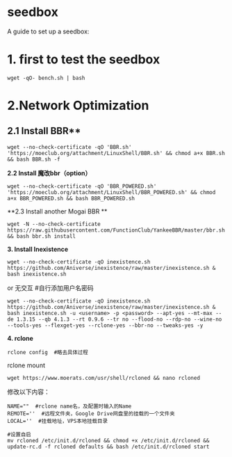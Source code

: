 # seedbox
A guide to set up a seedbox:

# 1. first to test the seedbox
  
    wget -qO- bench.sh | bash

# 2.Network Optimization 
## 2.1 Install BBR**  
  
    wget --no-check-certificate -qO 'BBR.sh' 'https://moeclub.org/attachment/LinuxShell/BBR.sh' && chmod a+x BBR.sh && bash BBR.sh -f  
  
**2.2 Install 魔改bbr（option）** 
      
    wget --no-check-certificate -qO 'BBR_POWERED.sh' 'https://moeclub.org/attachment/LinuxShell/BBR_POWERED.sh' && chmod a+x BBR_POWERED.sh && bash BBR_POWERED.sh  
  
**2.3 Install another Mogai BBR **

    wget -N --no-check-certificate https://raw.githubusercontent.com/FunctionClub/YankeeBBR/master/bbr.sh && bash bbr.sh install

**3. Install Inexistence**
      
    wget --no-check-certificate -qO inexistence.sh https://github.com/Aniverse/inexistence/raw/master/inexistence.sh & bash inexistence.sh

  or 无交互  #自行添加用户名密码
  
    wget --no-check-certificate -qO inexistence.sh https://github.com/Aniverse/inexistence/raw/master/inexistence.sh & bash inexistence.sh -u <username> -p <password> --apt-yes --mt-max --de 1.3.15 --qb 4.1.3 --rt 0.9.6 --tr no --flood-no --rdp-no --wine-no --tools-yes --flexget-yes --rclone-yes --bbr-no --tweaks-yes -y

**4. rclone**

    rclone config  #略去具体过程
rclone mount

    wget https://www.moerats.com/usr/shell/rcloned && nano rcloned
    
 修改以下内容：
 
    NAME=""  #rclone name名，及配置时输入的Name
    REMOTE=''  #远程文件夹，Google Drive网盘里的挂载的一个文件夹
    LOCAL=''  #挂载地址，VPS本地挂载目录
    
    #设置自启
    mv rcloned /etc/init.d/rcloned && chmod +x /etc/init.d/rcloned && update-rc.d -f rcloned defaults && bash /etc/init.d/rcloned start
